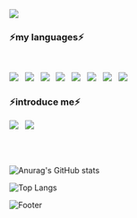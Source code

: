 <img src="https://capsule-render.vercel.app/api?type=waving&color=cccccc&height=200&weight=100%&section=header&text=MOON&fontSize=90&fontColor=ffffee" />

<h3 padding-left=20><b>⚡my languages⚡</b></h3>
</br>
<p>
<img src="https://img.shields.io/badge/c++-00599C?style=flat-square&logo=c%2B%2B&logoColor=white"/></a> &nbsp
<img src="https://img.shields.io/badge/Kotlin-8b00cc?style=flat-square&logo=Kotlin&logoColor=white"/></a> &nbsp
<img src="https://img.shields.io/badge/JAVA-cc6600?style=flat-square&logo=Java&logoColor=white"/></a> &nbsp
<img src="https://img.shields.io/badge/Android-3DDC84?style=flat-square&logo=Android&logoColor=white"/></a> &nbsp
<img src="https://img.shields.io/badge/c-1177ff?style=flat-square&logo=c&logoColor=white"/></a> &nbsp
<img src="https://img.shields.io/badge/HTML5-E34F26?style=flat-square&logo=HTML5&logoColor=white"/></a> &nbsp
<img src="https://img.shields.io/badge/CSS3-1572B6?style=flat-square&logo=CSS3&logoColor=white"/></a> &nbsp
<img src="https://img.shields.io/badge/JavaScript-F7DF1E?style=flat-square&logo=JavaScript&logoColor=white"/></a> &nbsp

<br>

<h3>⚡introduce me⚡</h3>
<p>
<a href="https://www.instagram.com/fack_ka/" target="_blank"><img src="https://img.shields.io/badge/Instagram-cc0066?style=flat-square&logo=Instagram&logoColor=white"/></a> &nbsp
<a href="s2123@e-mirim.hs.kr" target="_blank"><img src="https://img.shields.io/badge/Gmail-666666?style=flat-square&logo=Gmail&logoColor=white"/></a> &nbsp

<br><br>

![Anurag's GitHub stats](https://github-readme-stats.vercel.app/api?username=moon12-3&show_icons=true&theme=dracula)

![Top Langs](https://github-readme-stats.vercel.app/api/top-langs/?username=moon12-3&layout=compact&theme=dracula)

![Footer](https://capsule-render.vercel.app/api?type=waving&color=cccccc&height=200&section=footer)

<!--
**moon12-3/moon12-3** is a ✨ _special_ ✨ repository because its `README.md` (this file) appears on your GitHub profile.

Here are some ideas to get you started:

- 🔭 I’m currently working on ...
- 🌱 I’m currently learning ...
- 👯 I’m looking to collaborate on ...
- 🤔 I’m looking for help with ...
- 💬 Ask me about ...
- 📫 How to reach me: ...
- 😄 Pronouns: ...
- ⚡ Fun fact: ...
-->
